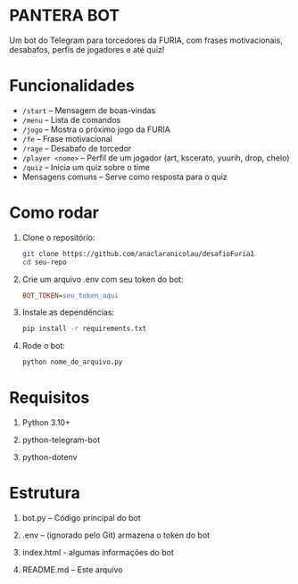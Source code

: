 # PANTERA BOT

Um bot do Telegram para torcedores da FURIA, com frases motivacionais, desabafos, perfis de jogadores e até quiz!

# Funcionalidades

- `/start` – Mensagem de boas-vindas
- `/menu` – Lista de comandos
- `/jogo` – Mostra o próximo jogo da FURIA
- `/fe` – Frase motivacional
- `/rage` – Desabafo de torcedor
- `/player <nome>` – Perfil de um jogador (art, kscerato, yuurih, drop, chelo)
- `/quiz` – Inicia um quiz sobre o time
- Mensagens comuns – Serve como resposta para o quiz

# Como rodar

1. Clone o repositório:
   ```bash
   git clone https://github.com/anaclaranicolau/desafioFuria1
   cd seu-repo

2. Crie um arquivo .env com seu token do bot:
    ```ini 
    BOT_TOKEN=seu_token_aqui

3. Instale as dependências:
    ```bash 
    pip install -r requirements.txt

4. Rode o bot:
    ```bash
    python nome_do_arquivo.py

# Requisitos 

1. Python 3.10+

2. python-telegram-bot

3. python-dotenv

# Estrutura
1. bot.py – Código principal do bot

2. .env – (ignorado pelo Git) armazena o token do bot

3. index.html - algumas informações do bot

4. README.md – Este arquivo
